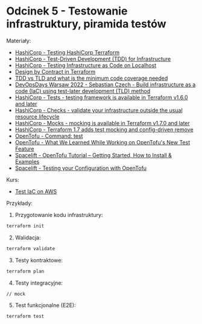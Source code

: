 # Odcinek 5 - Testowanie infrastruktury, piramida testów

Materiały:
  * [HashiCorp - Testing HashiCorp Terraform](https://www.hashicorp.com/blog/testing-hashicorp-terraform)
  * [HashiCorp - Test-Driven Development (TDD) for Infrastructure](https://www.hashicorp.com/resources/test-driven-development-tdd-for-infrastructure)
  * [HashiCorp - Testing Infrastructure as Code on Localhost](https://www.hashicorp.com/resources/testing-infrastructure-as-code-on-localhost)
  * [Design by Contract in Terraform](https://betterprogramming.pub/design-by-contracts-in-terraform-63467a749c1a)
  * [TDD vs TLD and what is the minimum code coverage needed](https://medium.com/swlh/tdd-vs-tld-and-what-is-the-minimum-code-coverage-needed-f380181d3400)
  * [DevOpsDays Warsaw 2022 - Sebastian Czech - Build infrastructure as a code (IaC) using test-later development (TLD) method](https://youtu.be/XY5LD2zy0eY?si=5BFggg3qJIpNGRln)
  * [HashiCorp - Tests - testing framework is available in Terraform v1.6.0 and later](https://developer.hashicorp.com/terraform/language/tests)
  * [HashiCorp - Checks - validate your infrastructure outside the usual resource lifecycle](https://developer.hashicorp.com/terraform/language/checks)
  * [HashiCorp - Mocks - mocking is available in Terraform v1.7.0 and later](https://developer.hashicorp.com/terraform/language/tests/mocking)
  * [HashiCorp - Terraform 1.7 adds test mocking and config-driven remove](https://www.hashicorp.com/blog/terraform-1-7-adds-test-mocking-and-config-driven-remove)
  * [OpenTofu - Command: test](https://opentofu.org/docs/cli/commands/test/)
  * [OpenTofu - What We Learned While Working on OpenTofu's New Test Feature](https://opentofu.org/blog/what-we-learned-while-working-on-opentofus-new-test-feature/)
  * [Spacelift - OpenTofu Tutorial – Getting Started, How to Install & Examples](https://spacelift.io/blog/opentofu-tutorial)
  * [Spacelift - Testing your Configuration with OpenTofu](https://www.youtube.com/watch?v=XjCS3vKLpkw&ab_channel=Spacelift)

Kurs:
  * [Test IaC on AWS](https://github.com/sebastianczech/aws-terratest-course)

Przykłady:

1. Przygotowanie kodu infrastruktury:

```bash
terraform init
```

2. Walidacja:

```bash
terraform validate
```

3. Testy kontraktowe:

```bash
terraform plan
```

4. Testy integracyjne:

```bash
// mock
```

5. Test funkcjonalne (E2E):

```bash
terraform test
```
